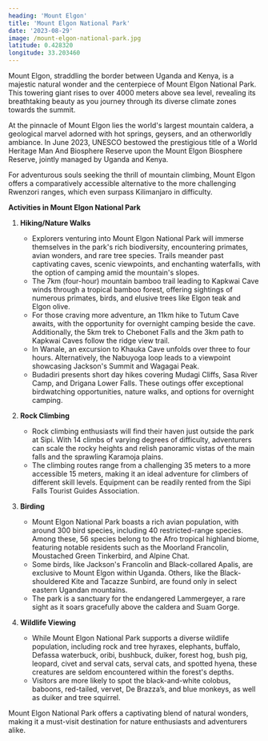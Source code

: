 ```yaml
---
heading: 'Mount Elgon'
title: 'Mount Elgon National Park'
date: '2023-08-29'
image: /mount-elgon-national-park.jpg
latitude: 0.428320
longitude: 33.203460
---
```

Mount Elgon, straddling the border between Uganda and Kenya, is a majestic natural wonder and the centerpiece of Mount Elgon National Park. This towering giant rises to over 4000 meters above sea level, revealing its breathtaking beauty as you journey through its diverse climate zones towards the summit.

At the pinnacle of Mount Elgon lies the world's largest mountain caldera, a geological marvel adorned with hot springs, geysers, and an otherworldly ambiance. In June 2023, UNESCO bestowed the prestigious title of a World Heritage Man And Biosphere Reserve upon the Mount Elgon Biosphere Reserve, jointly managed by Uganda and Kenya.

For adventurous souls seeking the thrill of mountain climbing, Mount Elgon offers a comparatively accessible alternative to the more challenging Rwenzori ranges, which even surpass Kilimanjaro in difficulty.

**Activities in Mount Elgon National Park**

1. **Hiking/Nature Walks**
   - Explorers venturing into Mount Elgon National Park will immerse themselves in the park's rich biodiversity, encountering primates, avian wonders, and rare tree species. Trails meander past captivating caves, scenic viewpoints, and enchanting waterfalls, with the option of camping amid the mountain's slopes.
   - The 7km (four-hour) mountain bamboo trail leading to Kapkwai Cave winds through a tropical bamboo forest, offering sightings of numerous primates, birds, and elusive trees like Elgon teak and Elgon olive.
   - For those craving more adventure, an 11km hike to Tutum Cave awaits, with the opportunity for overnight camping beside the cave. Additionally, the 5km trek to Chebonet Falls and the 3km path to Kapkwai Caves follow the ridge view trail.
   - In Wanale, an excursion to Khauka Cave unfolds over three to four hours. Alternatively, the Nabuyoga loop leads to a viewpoint showcasing Jackson's Summit and Wagagai Peak.
   - Budadiri presents short day hikes covering Mudagi Cliffs, Sasa River Camp, and Drigana Lower Falls. These outings offer exceptional birdwatching opportunities, nature walks, and options for overnight camping.

2. **Rock Climbing**
   - Rock climbing enthusiasts will find their haven just outside the park at Sipi. With 14 climbs of varying degrees of difficulty, adventurers can scale the rocky heights and relish panoramic vistas of the main falls and the sprawling Karamoja plains.
   - The climbing routes range from a challenging 35 meters to a more accessible 15 meters, making it an ideal adventure for climbers of different skill levels. Equipment can be readily rented from the Sipi Falls Tourist Guides Association.

3. **Birding**
   - Mount Elgon National Park boasts a rich avian population, with around 300 bird species, including 40 restricted-range species. Among these, 56 species belong to the Afro tropical highland biome, featuring notable residents such as the Moorland Francolin, Moustached Green Tinkerbird, and Alpine Chat.
   - Some birds, like Jackson's Francolin and Black-collared Apalis, are exclusive to Mount Elgon within Uganda. Others, like the Black-shouldered Kite and Tacazze Sunbird, are found only in select eastern Ugandan mountains.
   - The park is a sanctuary for the endangered Lammergeyer, a rare sight as it soars gracefully above the caldera and Suam Gorge.

4. **Wildlife Viewing**
   - While Mount Elgon National Park supports a diverse wildlife population, including rock and tree hyraxes, elephants, buffalo, Defassa waterbuck, oribi, bushbuck, duiker, forest hog, bush pig, leopard, civet and serval cats, serval cats, and spotted hyena, these creatures are seldom encountered within the forest's depths.
   - Visitors are more likely to spot the black-and-white colobus, baboons, red-tailed, vervet, De Brazza’s, and blue monkeys, as well as duiker and tree squirrel.

Mount Elgon National Park offers a captivating blend of natural wonders, making it a must-visit destination for nature enthusiasts and adventurers alike.

